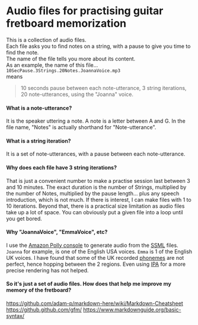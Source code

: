 Audio files for practising guitar fretboard memorization
=======
This is a collection of audio files.  
Each file asks you to find notes on a string, with a pause to give you time to find the note.  
The name of the file tells you more about its content.  
As an example, the name of this file...  
`10SecPause.3Strings.20Notes.JoannaVoice.mp3`  
means  
> 10 seconds pause between each note-utterance, 3 string iterations, 20 note-utterances, using the "Joanna" voice.

#### What is a note-utterance?  
It is the speaker uttering a note. A note is a letter between A and G. In the file name, "Notes" is actually shorthand for "Note-utterance".  
#### What is a string iteration?  
It is a set of note-utterances, with a pause between each note-utterance.  
#### Why does each file have 3 string iterations?  
That is just a convenient number to make a practise session last between 3 and 10 minutes. The exact duration is the number of Strings, multiplied by the number of Notes, multiplied by the pause length... plus any speech introduction, which is not much. If there is interest, I can make files with 1 to 10 iterations. Beyond that, there is a practical size limitation as audio files take up a lot of space. You can obviously put a given file into a loop until you get bored.
#### Why "JoannaVoice", "EmmaVoice", etc?
I use the [Amazon Polly console][1] to generate audio from the [SSML][2] files. `Joanna` for example, is one of the English USA voices. `Emma` is 1 of the English UK voices. I have found that some of the UK recorded [phonemes][3] are not perfect, hence hopping between the 2 regions. Even using [IPA][4] for a more precise rendering has not helped.
#### So it's just a set of audio files. How does that help me improve my memory of the fretboard?

[1]: https://eu-west-2.console.aws.amazon.com/polly/home?region=eu-west-2
[2]: https://developer.amazon.com/en-US/docs/alexa/custom-skills/speech-synthesis-markup-language-ssml-reference.html
[3]: https://en.wikipedia.org/wiki/Phoneme
[4]: https://en.wikipedia.org/wiki/International_Phonetic_Alphabet
https://github.com/adam-p/markdown-here/wiki/Markdown-Cheatsheet  
https://github.github.com/gfm/
https://www.markdownguide.org/basic-syntax/

